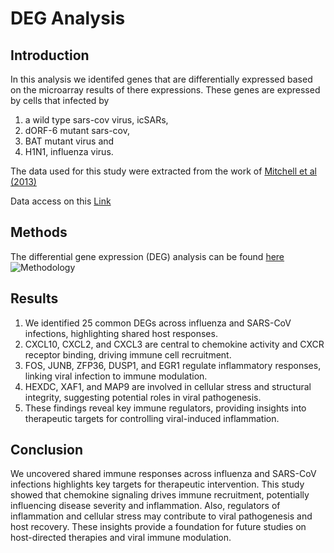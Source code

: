 # DEG Analysis
## Introduction
In this analysis we identifed genes that are differentially expressed based on the microarray results of there expressions. These genes are expressed by cells that infected by 
1. a wild type sars-cov virus, icSARs, 
2. dORF-6 mutant sars-cov, 
3. BAT mutant virus and 
4. H1N1, influenza virus.

The data used for this study were extracted from the work of [Mitchell et al (2013)](https://journals.plos.org/plosone/article?id=10.1371/journal.pone.0069374)

Data access on this [Link](https://www.ncbi.nlm.nih.gov/geo/query/acc.cgi?acc=GSE47960)

## Methods
The differential gene expression (DEG) analysis can be found [here](https://github.com/d1stadeyemi/RNA_seq/blob/master/gene_exp.ipynb)
![Methodology](https://github.com/d1stadeyemi/RNA_seq/blob/master/images/methodology.png)

## Results
1. We identified 25 common DEGs across influenza and SARS-CoV infections, highlighting shared host responses.
2. CXCL10, CXCL2, and CXCL3 are central to chemokine activity and CXCR receptor binding, driving immune cell recruitment.
3. FOS, JUNB, ZFP36, DUSP1, and EGR1 regulate inflammatory responses, linking viral infection to immune modulation.
4. HEXDC, XAF1, and MAP9 are involved in cellular stress and structural integrity, suggesting potential roles in viral pathogenesis.
5. These findings reveal key immune regulators, providing insights into therapeutic targets for controlling viral-induced inflammation.

## Conclusion
We uncovered shared immune responses across influenza and SARS-CoV infections highlights key targets for therapeutic intervention. This study showed that chemokine signaling drives immune recruitment, potentially influencing disease severity and inflammation. Also, regulators of inflammation and cellular stress may contribute to viral pathogenesis and host recovery.
These insights provide a foundation for future studies on host-directed therapies and viral immune modulation.